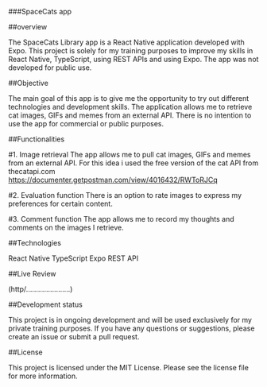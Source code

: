 ###SpaceCats app

##overview

The SpaceCats Library app is a React Native application developed with Expo. This project is solely for my training purposes to improve my skills in React Native, TypeScript, using REST APIs and using Expo. The app was not developed for public use.

##Objective

The main goal of this app is to give me the opportunity to try out different technologies and development skills. The application allows me to retrieve cat images, GIFs and memes from an external API. There is no intention to use the app for commercial or public purposes.

##Functionalities

#1. Image retrieval
   The app allows me to pull cat images, GIFs and memes from an external API.
   For this idea i used the free version of the cat API from thecatapi.com https://documenter.getpostman.com/view/4016432/RWToRJCq

#2. Evaluation function
   There is an option to rate images to express my preferences for certain content.

#3. Comment function
   The app allows me to record my thoughts and comments on the images I retrieve.

##Technologies

React Native
TypeScript
Expo
REST API

##Live Review

(http/......................)

##Development status

This project is in ongoing development and will be used exclusively for my private training purposes. If you have any questions or suggestions, please create an issue or submit a pull request.

##License

This project is licensed under the MIT License. Please see the license file for more information.
​
